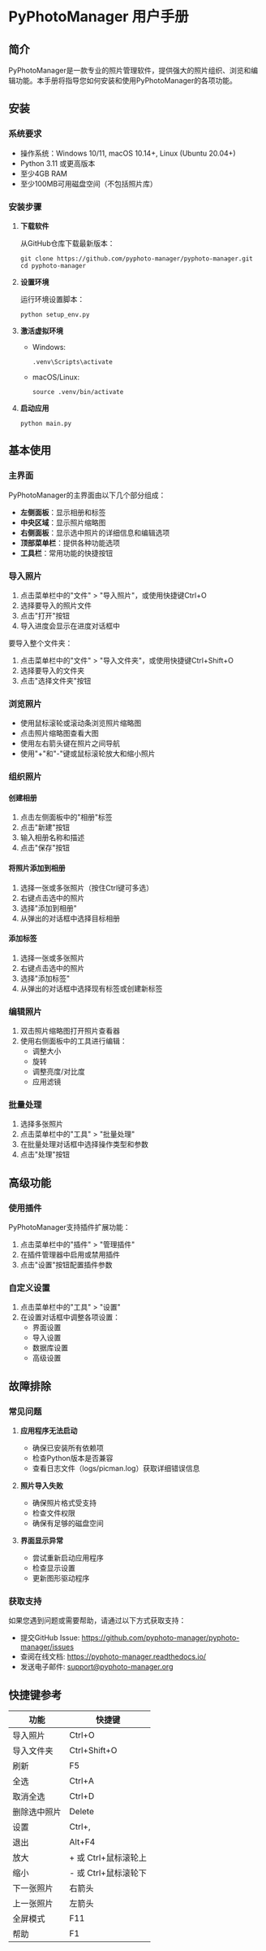 # PyPhotoManager 用户手册

## 简介

PyPhotoManager是一款专业的照片管理软件，提供强大的照片组织、浏览和编辑功能。本手册将指导您如何安装和使用PyPhotoManager的各项功能。

## 安装

### 系统要求

- 操作系统：Windows 10/11, macOS 10.14+, Linux (Ubuntu 20.04+)
- Python 3.11 或更高版本
- 至少4GB RAM
- 至少100MB可用磁盘空间（不包括照片库）

### 安装步骤

1. **下载软件**

   从GitHub仓库下载最新版本：
   ```
   git clone https://github.com/pyphoto-manager/pyphoto-manager.git
   cd pyphoto-manager
   ```

2. **设置环境**

   运行环境设置脚本：
   ```
   python setup_env.py
   ```

3. **激活虚拟环境**

   - Windows:
     ```
     .venv\Scripts\activate
     ```
   - macOS/Linux:
     ```
     source .venv/bin/activate
     ```

4. **启动应用**

   ```
   python main.py
   ```

## 基本使用

### 主界面

PyPhotoManager的主界面由以下几个部分组成：

- **左侧面板**：显示相册和标签
- **中央区域**：显示照片缩略图
- **右侧面板**：显示选中照片的详细信息和编辑选项
- **顶部菜单栏**：提供各种功能选项
- **工具栏**：常用功能的快捷按钮

### 导入照片

1. 点击菜单栏中的"文件" > "导入照片"，或使用快捷键Ctrl+O
2. 选择要导入的照片文件
3. 点击"打开"按钮
4. 导入进度会显示在进度对话框中

要导入整个文件夹：
1. 点击菜单栏中的"文件" > "导入文件夹"，或使用快捷键Ctrl+Shift+O
2. 选择要导入的文件夹
3. 点击"选择文件夹"按钮

### 浏览照片

- 使用鼠标滚轮或滚动条浏览照片缩略图
- 点击照片缩略图查看大图
- 使用左右箭头键在照片之间导航
- 使用"+"和"-"键或鼠标滚轮放大和缩小照片

### 组织照片

#### 创建相册

1. 点击左侧面板中的"相册"标签
2. 点击"新建"按钮
3. 输入相册名称和描述
4. 点击"保存"按钮

#### 将照片添加到相册

1. 选择一张或多张照片（按住Ctrl键可多选）
2. 右键点击选中的照片
3. 选择"添加到相册"
4. 从弹出的对话框中选择目标相册

#### 添加标签

1. 选择一张或多张照片
2. 右键点击选中的照片
3. 选择"添加标签"
4. 从弹出的对话框中选择现有标签或创建新标签

### 编辑照片

1. 双击照片缩略图打开照片查看器
2. 使用右侧面板中的工具进行编辑：
   - 调整大小
   - 旋转
   - 调整亮度/对比度
   - 应用滤镜

### 批量处理

1. 选择多张照片
2. 点击菜单栏中的"工具" > "批量处理"
3. 在批量处理对话框中选择操作类型和参数
4. 点击"处理"按钮

## 高级功能

### 使用插件

PyPhotoManager支持插件扩展功能：

1. 点击菜单栏中的"插件" > "管理插件"
2. 在插件管理器中启用或禁用插件
3. 点击"设置"按钮配置插件参数

### 自定义设置

1. 点击菜单栏中的"工具" > "设置"
2. 在设置对话框中调整各项设置：
   - 界面设置
   - 导入设置
   - 数据库设置
   - 高级设置

## 故障排除

### 常见问题

1. **应用程序无法启动**
   - 确保已安装所有依赖项
   - 检查Python版本是否兼容
   - 查看日志文件（logs/picman.log）获取详细错误信息

2. **照片导入失败**
   - 确保照片格式受支持
   - 检查文件权限
   - 确保有足够的磁盘空间

3. **界面显示异常**
   - 尝试重新启动应用程序
   - 检查显示设置
   - 更新图形驱动程序

### 获取支持

如果您遇到问题或需要帮助，请通过以下方式获取支持：

- 提交GitHub Issue: https://github.com/pyphoto-manager/pyphoto-manager/issues
- 查阅在线文档: https://pyphoto-manager.readthedocs.io/
- 发送电子邮件: support@pyphoto-manager.org

## 快捷键参考

| 功能 | 快捷键 |
|------|--------|
| 导入照片 | Ctrl+O |
| 导入文件夹 | Ctrl+Shift+O |
| 刷新 | F5 |
| 全选 | Ctrl+A |
| 取消全选 | Ctrl+D |
| 删除选中照片 | Delete |
| 设置 | Ctrl+, |
| 退出 | Alt+F4 |
| 放大 | + 或 Ctrl+鼠标滚轮上 |
| 缩小 | - 或 Ctrl+鼠标滚轮下 |
| 下一张照片 | 右箭头 |
| 上一张照片 | 左箭头 |
| 全屏模式 | F11 |
| 帮助 | F1 |